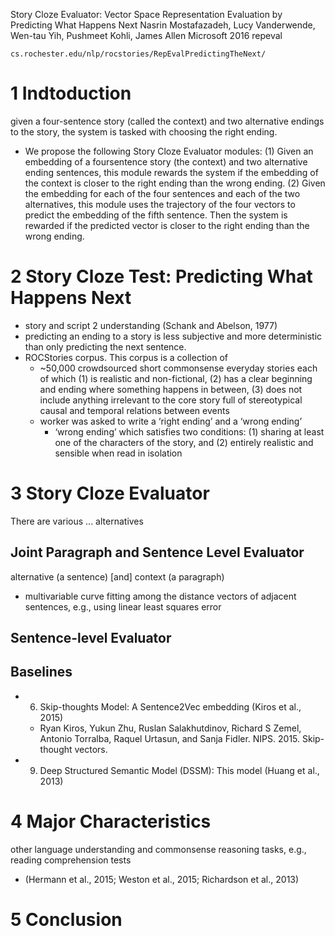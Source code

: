 Story Cloze Evaluator: Vector Space Representation Evaluation by
  Predicting What Happens Next
Nasrin Mostafazadeh, Lucy Vanderwende, Wen-tau Yih, Pushmeet Kohli, James Allen
  Microsoft
2016 repeval

    cs.rochester.edu/nlp/rocstories/RepEvalPredictingTheNext/

# 1 Indtoduction

given a four-sentence story (called the context) and two alternative endings
to the story, the system is tasked with choosing the right ending.  
* We propose the following Story Cloze Evaluator modules: 
  (1) Given an
  embedding of a foursentence story (the context) and two alternative ending
  sentences, this module rewards the system if the embedding of the context is
  closer to the right ending than the wrong ending. 
  (2) Given the embedding for each of the four sentences and each of the two
  alternatives, this module uses the trajectory of the four vectors to
  predict the embedding of the fifth sentence. Then the system is rewarded if
  the predicted vector is closer to the right ending than the wrong ending.  

# 2 Story Cloze Test: Predicting What Happens Next

* story and script 2 understanding (Schank and Abelson, 1977)
* predicting an ending to a story is less subjective and more deterministic
  than only predicting the next sentence.
* ROCStories corpus. This corpus is a collection of 
    * ~50,000 crowdsourced short commonsense everyday stories each of which
     (1) is realistic and non-fictional, 
     (2) has a clear beginning and ending where something happens in between,
     (3) does not include anything irrelevant to the core story
     full of stereotypical causal and temporal relations between events
  * worker was asked to write a ‘right ending’ and a ‘wrong ending’
    * ‘wrong ending’ which satisfies two conditions: 
    (1) sharing at least one of the characters of the story, and 
    (2) entirely realistic and sensible when read in isolation

# 3 Story Cloze Evaluator

There are various ... alternatives

## Joint Paragraph and Sentence Level Evaluator

alternative (a sentence) [and] context (a paragraph)
* multivariable curve fitting among the distance vectors of adjacent sentences,
  e.g., using linear least squares error

## Sentence-level Evaluator

## Baselines

* 6. Skip-thoughts Model: A Sentence2Vec embedding (Kiros et al., 2015)
  * Ryan Kiros, Yukun Zhu, Ruslan Salakhutdinov, Richard S Zemel, Antonio
    Torralba, Raquel Urtasun, and Sanja Fidler. 
    NIPS.  2015. 
    Skip-thought vectors.
* 9. Deep Structured Semantic Model (DSSM): This model (Huang et al., 2013)

# 4 Major Characteristics

other language understanding and commonsense reasoning tasks, e.g., reading
comprehension tests 
  * (Hermann et al., 2015; Weston et al., 2015; Richardson et al., 2013)

# 5 Conclusion

